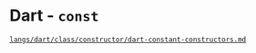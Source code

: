# Dart - `const`

[`langs/dart/class/constructor/dart-constant-constructors.md`](/langs/dart/class/constructor/dart-constant-constructors.md)
